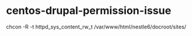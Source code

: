 # centos-drupal-permission-issue

chcon -R -t httpd_sys_content_rw_t /var/www/html/nestle6/docroot/sites/
